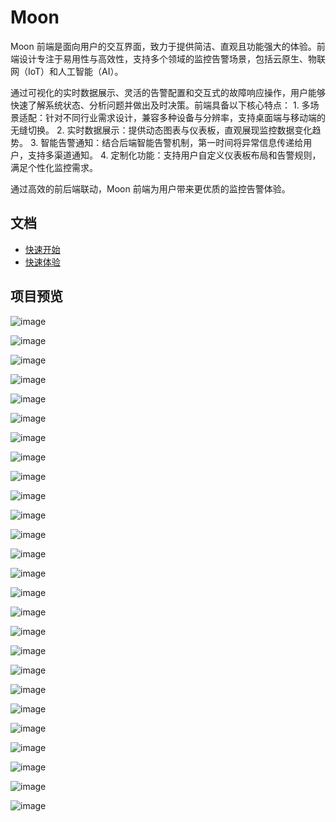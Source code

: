 # Moon 

Moon 前端是面向用户的交互界面，致力于提供简洁、直观且功能强大的体验。前端设计专注于易用性与高效性，支持多个领域的监控告警场景，包括云原生、物联网（IoT）和人工智能（AI）。

通过可视化的实时数据展示、灵活的告警配置和交互式的故障响应操作，用户能够快速了解系统状态、分析问题并做出及时决策。前端具备以下核心特点：
	1.	多场景适配：针对不同行业需求设计，兼容多种设备与分辨率，支持桌面端与移动端的无缝切换。
	2.	实时数据展示：提供动态图表与仪表板，直观展现监控数据变化趋势。
	3.	智能告警通知：结合后端智能告警机制，第一时间将异常信息传递给用户，支持多渠道通知。
	4.	定制化功能：支持用户自定义仪表板布局和告警规则，满足个性化监控需求。

通过高效的前后端联动，Moon 前端为用户带来更优质的监控告警体验。

## 文档

* [快速开始](https://aide-family.github.io/)
* [快速体验](https://moon.aide-cloud.cn/#/login)

## 项目预览

![image](https://github.com/user-attachments/assets/b2c99957-aca6-4ba1-ba59-6d8dd485ea34)

![image](https://github.com/user-attachments/assets/ef0fa445-b899-4c54-bd0a-787a630e9c0f)

![image](https://github.com/user-attachments/assets/4df10874-e5f3-4088-bb77-6235ddf2d230)

![image](https://github.com/user-attachments/assets/d1515f04-a036-49a0-b16c-aab66826a71c)

![image](https://github.com/user-attachments/assets/8e97eaa9-13ff-4966-872e-77233efb3576)

![image](https://github.com/user-attachments/assets/89970844-c040-46ef-83c4-6ffe82b2d9be)

![image](https://github.com/user-attachments/assets/2a81b085-a0fb-40b9-8c9e-1829709447f6)

![image](https://github.com/user-attachments/assets/3eaa0e8e-4f25-43aa-98ef-5e981fee8e75)

![image](https://github.com/user-attachments/assets/13fa62c0-0e6b-497a-8287-37331bce6fbb)

![image](https://github.com/user-attachments/assets/4fe7e804-760a-418e-a26e-9cf556f67210)

![image](https://github.com/user-attachments/assets/ce2ae9d8-293d-4f64-a1cb-f4dfc15dd8a6)

![image](https://github.com/user-attachments/assets/08f5b911-f03c-405a-b65a-9d97dd5f149c)

![image](https://github.com/user-attachments/assets/53e829c2-cbf2-452d-8a08-be996e2ddd01)

![image](https://github.com/user-attachments/assets/4c1233bc-c36a-4fbd-bfbc-31c4525e9f50)

![image](https://github.com/user-attachments/assets/ad41292b-ba62-483a-8e38-774369c5e9b8)

![image](https://github.com/user-attachments/assets/94c24f80-ca0e-481a-a7db-671b519df600)

![image](https://github.com/user-attachments/assets/030cc9da-f83e-48af-b882-7e5b6e93b7cb)

![image](https://github.com/user-attachments/assets/56b41c43-aa48-44bd-86df-70e2ad6f04f0)

![image](https://github.com/user-attachments/assets/cea96990-e56a-426c-849c-1abff3deb2ed)

![image](https://github.com/user-attachments/assets/0096c27d-9f67-4143-bce4-66df6b860941)

![image](https://github.com/user-attachments/assets/ba4e8788-d878-4313-b369-cb33c4a77dd9)

![image](https://github.com/user-attachments/assets/2bf7dacf-b659-447a-a4ad-1dd8e725a65a)

![image](https://github.com/user-attachments/assets/48052eeb-eb21-4df8-b334-b0fc093c7a01)

![image](https://github.com/user-attachments/assets/8b831668-5cf2-4428-9596-d02c9cd9a2ae)

![image](https://github.com/user-attachments/assets/5139839d-af25-42b2-b107-d10f0b90218c)

![image](https://github.com/user-attachments/assets/c55cfbe4-3313-4552-b879-b31ee3c20401)














